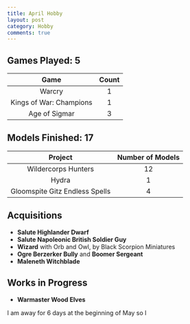 ```yaml
---
title: April Hobby
layout: post
category: Hobby
comments: true
---
```




## Games Played: 5

|          Game           | Count |
| :---------------------: | :---: |
|         Warcry          |   1   |
| Kings of War: Champions |   1   |
|      Age of Sigmar      |   3   |

## Models Finished: 17

|            Project             | Number of Models |
| :----------------------------: | :--------------: |
|      Wildercorps Hunters       |        12        |
|             Hydra              |        1         |
| Gloomspite Gitz Endless Spells |        4         |

## Acquisitions

- **Salute Highlander Dwarf**
- **Salute Napoleonic British Soldier Guy**
- **Wizard** with Orb and Owl, by Black Scorpion Miniatures
- **Ogre Berzerker Bully** and **Boomer Sergeant**
- **Maleneth Witchblade**

## Works in Progress

- **Warmaster Wood Elves**


I am away for 6 days at the beginning of May so I 